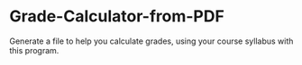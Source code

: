 # Grade-Calculator-from-PDF
Generate a file to help you calculate grades, using your course syllabus with this program.
